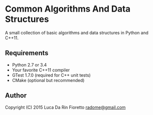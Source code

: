 Common Algorithms And Data Structures
=====================================

A small collection of basic algorithms and data structures in Python and C++11.


Requirements
------------
- Python 2.7 or 3.4
- Your favorite C++11 compiler
- GTest 1.7.0 (required for C++ unit tests)
- CMake (optional but recommended)

Author
------
Copyright (C) 2015 Luca Da Rin Fioretto <radome@gmail.com>

